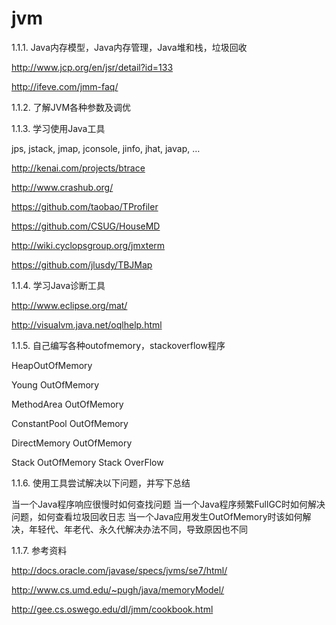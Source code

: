 
# jvm

1.1.1. Java内存模型，Java内存管理，Java堆和栈，垃圾回收

http://www.jcp.org/en/jsr/detail?id=133

http://ifeve.com/jmm-faq/

1.1.2. 了解JVM各种参数及调优

1.1.3. 学习使用Java工具

jps, jstack, jmap, jconsole, jinfo, jhat, javap, …

http://kenai.com/projects/btrace

http://www.crashub.org/

https://github.com/taobao/TProfiler

https://github.com/CSUG/HouseMD

http://wiki.cyclopsgroup.org/jmxterm

https://github.com/jlusdy/TBJMap

1.1.4. 学习Java诊断工具

http://www.eclipse.org/mat/

http://visualvm.java.net/oqlhelp.html

1.1.5. 自己编写各种outofmemory，stackoverflow程序

HeapOutOfMemory

Young OutOfMemory

MethodArea OutOfMemory

ConstantPool OutOfMemory

DirectMemory OutOfMemory

Stack OutOfMemory Stack OverFlow

1.1.6. 使用工具尝试解决以下问题，并写下总结

当一个Java程序响应很慢时如何查找问题 当一个Java程序频繁FullGC时如何解决问题，如何查看垃圾回收日志 当一个Java应用发生OutOfMemory时该如何解决，年轻代、年老代、永久代解决办法不同，导致原因也不同

1.1.7. 参考资料

http://docs.oracle.com/javase/specs/jvms/se7/html/

http://www.cs.umd.edu/~pugh/java/memoryModel/

http://gee.cs.oswego.edu/dl/jmm/cookbook.html

